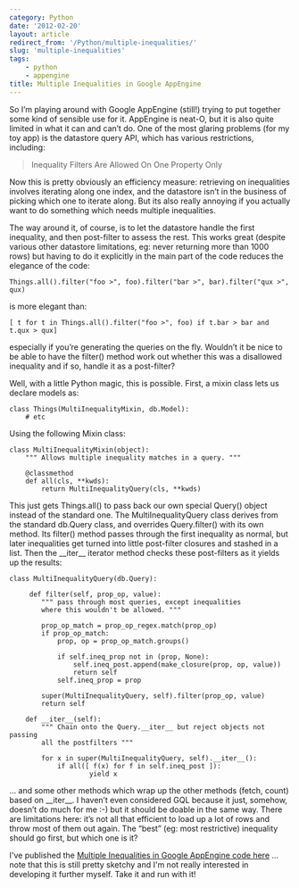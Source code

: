 ```yaml
---
category: Python
date: '2012-02-20'
layout: article
redirect_from: '/Python/multiple-inequalities/'
slug: 'multiple-inequalities'
tags:
    - python
    - appengine
title: Multiple Inequalities in Google AppEngine
---
```


So I’m playing around with Google AppEngine (still!) trying to put
together some kind of sensible use for it. AppEngine is neat-O, but it
is also quite limited in what it can and can’t do. One of the most
glaring problems (for my toy app) is the datastore query API, which has
various restrictions, including:

> Inequality Filters Are Allowed On One Property Only

Now this is pretty obviously an efficiency measure: retrieving on
inequalities involves iterating along one index, and the datastore isn’t
in the business of picking which one to iterate along. But its also
really annoying if you actually want to do something which needs
multiple inequalities.

The way around it, of course, is to let the datastore handle the first
inequality, and then post-filter to assess the rest. This works great
(despite various other datastore limitations, eg: never returning more
than 1000 rows) but having to do it explicitly in the main part of the
code reduces the elegance of the code:

~~~
Things.all().filter("foo >", foo).filter("bar >", bar).filter("qux >", qux)
~~~

is more elegant than:

~~~
[ t for t in Things.all().filter("foo >", foo) if t.bar > bar and t.qux > qux]
~~~

especially if you’re generating the queries on the fly. Wouldn’t it be
nice to be able to have the filter() method work out whether this was a
disallowed inequality and if so, handle it as a post-filter?

Well, with a little Python magic, this is possible. First, a mixin class
lets us declare models as:

~~~
class Things(MultiInequalityMixin, db.Model):
    # etc
~~~

Using the following Mixin class:

~~~
class MultiInequalityMixin(object):
    """ Allows multiple inequality matches in a query. """

    @classmethod
    def all(cls, **kwds):
        return MultiInequalityQuery(cls, **kwds)
~~~

This just gets Things.all() to pass back our own special Query() object
instead of the standard one. The MultiInequalityQuery class derives from
the standard db.Query class, and overrides Query.filter() with its own
method. Its filter() method passes through the first inequality as
normal, but later inequalities get turned into little post-filter
closures and stashed in a list. Then the \_\_iter\_\_ iterator method
checks these post-filters as it yields up the results:

~~~
class MultiInequalityQuery(db.Query):

     def filter(self, prop_op, value):
        """ pass through most queries, except inequalities
        where this wouldn't be allowed. """

        prop_op_match = prop_op_regex.match(prop_op)
        if prop_op_match:
            prop, op = prop_op_match.groups()

            if self.ineq_prop not in (prop, None):
                self.ineq_post.append(make_closure(prop, op, value))
                return self
            self.ineq_prop = prop

        super(MultiInequalityQuery, self).filter(prop_op, value)
        return self

    def __iter__(self):
        """ Chain onto the Query.__iter__ but reject objects not passing
        all the postfilters """

        for x in super(MultiInequalityQuery, self).__iter__():
            if all([ f(x) for f in self.ineq_post ]):
                    yield x
~~~

… and some other methods which wrap up the other methods (fetch, count)
based on \_\_iter\_\_. I haven’t even considered GQL because it just,
somehow, doesn’t do much for me :-) but it should be doable in the same
way. There are limitations here: it’s not all that efficient to load up
a lot of rows and throw most of them out again. The “best” (eg: most
restrictive) inequality should go first, but which one is it?

I've published the [Multiple Inequalities in Google AppEngine code
here](http://code.zoic.org/inequality_mixin/) ... note that this is
still pretty sketchy and I'm not really interested in developing it
further myself. Take it and run with it!
